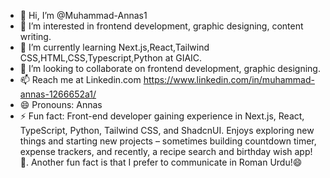 - 👋 Hi, I’m @Muhammad-Annas1
- 👀 I’m interested in frontend development, graphic designing, content writing.
- 🌱 I’m currently learning Next.js,React,Tailwind CSS,HTML,CSS,Typescript,Python at GIAIC.
- 💞️ I’m looking to collaborate on frontend development, graphic designing.
- 📫 Reach me at Linkedin.com https://www.linkedin.com/in/muhammad-annas-1266652a1/ 
- 😄 Pronouns: Annas
- ⚡ Fun fact: Front-end developer gaining experience in Next.js, React, TypeScript, Python, Tailwind CSS, and ShadcnUI. Enjoys exploring new things and starting new projects – sometimes building countdown timer, expense trackers, and recently, a recipe search and birthday wish app! 🎉.
      Another fun fact is that I prefer to communicate in Roman Urdu!😄
<!---
Muhammad-Annas1/Muhammad-Annas1 is a ✨ special ✨ repository because its `README.md` (this file) appears on your GitHub profile.
You can click the Preview link to take a look at your changes.
--->
